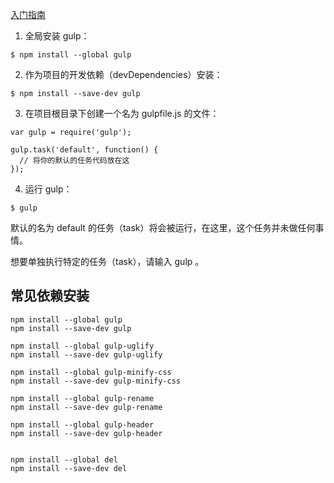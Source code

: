 [入门指南](http://www.gulpjs.com.cn/docs/getting-started/)



1. 全局安装 gulp：

```
$ npm install --global gulp
```

2. 作为项目的开发依赖（devDependencies）安装：

```
$ npm install --save-dev gulp
```

3. 在项目根目录下创建一个名为 gulpfile.js 的文件：

```
var gulp = require('gulp');

gulp.task('default', function() {
  // 将你的默认的任务代码放在这
});
```

4. 运行 gulp：

```
$ gulp
```

默认的名为 default 的任务（task）将会被运行，在这里，这个任务并未做任何事情。

想要单独执行特定的任务（task），请输入 gulp <task> <othertask>。


## 常见依赖安装

```
npm install --global gulp
npm install --save-dev gulp

npm install --global gulp-uglify
npm install --save-dev gulp-uglify

npm install --global gulp-minify-css
npm install --save-dev gulp-minify-css

npm install --global gulp-rename
npm install --save-dev gulp-rename

npm install --global gulp-header
npm install --save-dev gulp-header


npm install --global del
npm install --save-dev del

```